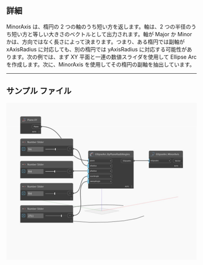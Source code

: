 ## 詳細
MinorAxis は、楕円の 2 つの軸のうち短い方を返します。軸は、2 つの半径のうち短い方と等しい大きさのベクトルとして出力されます。軸が Major か Minor かは、方向ではなく長さによって決まります。つまり、ある楕円では副軸が xAxisRadius に対応しても、別の楕円では yAxisRadius に対応する可能性があります。次の例では、まず XY 平面と一連の数値スライダを使用して Ellipse Arc を作成します。次に、MinorAxis を使用してその楕円の副軸を抽出しています。
___
## サンプル ファイル

![MinorAxis](./Autodesk.DesignScript.Geometry.EllipseArc.MinorAxis_img.jpg)

